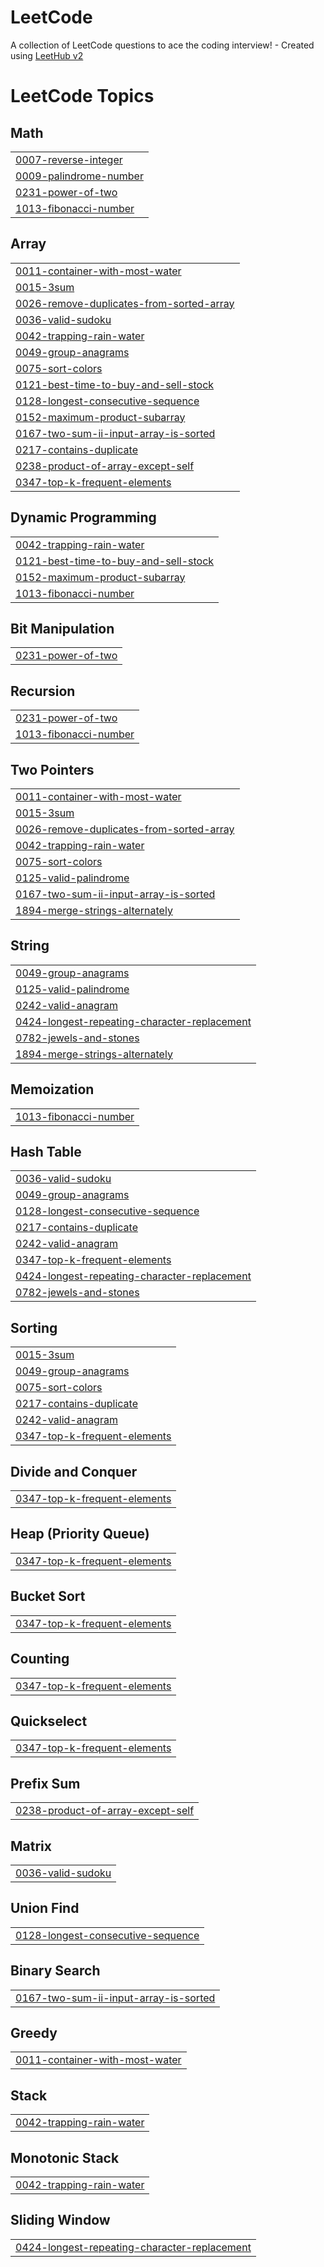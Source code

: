 # LeetCode
A collection of LeetCode questions to ace the coding interview! - Created using [LeetHub v2](https://github.com/arunbhardwaj/LeetHub-2.0)

<!---LeetCode Topics Start-->
# LeetCode Topics
## Math
|  |
| ------- |
| [0007-reverse-integer](https://github.com/joeNeham8/LeetCode/tree/master/0007-reverse-integer) |
| [0009-palindrome-number](https://github.com/joeNeham8/LeetCode/tree/master/0009-palindrome-number) |
| [0231-power-of-two](https://github.com/joeNeham8/LeetCode/tree/master/0231-power-of-two) |
| [1013-fibonacci-number](https://github.com/joeNeham8/LeetCode/tree/master/1013-fibonacci-number) |
## Array
|  |
| ------- |
| [0011-container-with-most-water](https://github.com/joeNeham8/LeetCode/tree/master/0011-container-with-most-water) |
| [0015-3sum](https://github.com/joeNeham8/LeetCode/tree/master/0015-3sum) |
| [0026-remove-duplicates-from-sorted-array](https://github.com/joeNeham8/LeetCode/tree/master/0026-remove-duplicates-from-sorted-array) |
| [0036-valid-sudoku](https://github.com/joeNeham8/LeetCode/tree/master/0036-valid-sudoku) |
| [0042-trapping-rain-water](https://github.com/joeNeham8/LeetCode/tree/master/0042-trapping-rain-water) |
| [0049-group-anagrams](https://github.com/joeNeham8/LeetCode/tree/master/0049-group-anagrams) |
| [0075-sort-colors](https://github.com/joeNeham8/LeetCode/tree/master/0075-sort-colors) |
| [0121-best-time-to-buy-and-sell-stock](https://github.com/joeNeham8/LeetCode/tree/master/0121-best-time-to-buy-and-sell-stock) |
| [0128-longest-consecutive-sequence](https://github.com/joeNeham8/LeetCode/tree/master/0128-longest-consecutive-sequence) |
| [0152-maximum-product-subarray](https://github.com/joeNeham8/LeetCode/tree/master/0152-maximum-product-subarray) |
| [0167-two-sum-ii-input-array-is-sorted](https://github.com/joeNeham8/LeetCode/tree/master/0167-two-sum-ii-input-array-is-sorted) |
| [0217-contains-duplicate](https://github.com/joeNeham8/LeetCode/tree/master/0217-contains-duplicate) |
| [0238-product-of-array-except-self](https://github.com/joeNeham8/LeetCode/tree/master/0238-product-of-array-except-self) |
| [0347-top-k-frequent-elements](https://github.com/joeNeham8/LeetCode/tree/master/0347-top-k-frequent-elements) |
## Dynamic Programming
|  |
| ------- |
| [0042-trapping-rain-water](https://github.com/joeNeham8/LeetCode/tree/master/0042-trapping-rain-water) |
| [0121-best-time-to-buy-and-sell-stock](https://github.com/joeNeham8/LeetCode/tree/master/0121-best-time-to-buy-and-sell-stock) |
| [0152-maximum-product-subarray](https://github.com/joeNeham8/LeetCode/tree/master/0152-maximum-product-subarray) |
| [1013-fibonacci-number](https://github.com/joeNeham8/LeetCode/tree/master/1013-fibonacci-number) |
## Bit Manipulation
|  |
| ------- |
| [0231-power-of-two](https://github.com/joeNeham8/LeetCode/tree/master/0231-power-of-two) |
## Recursion
|  |
| ------- |
| [0231-power-of-two](https://github.com/joeNeham8/LeetCode/tree/master/0231-power-of-two) |
| [1013-fibonacci-number](https://github.com/joeNeham8/LeetCode/tree/master/1013-fibonacci-number) |
## Two Pointers
|  |
| ------- |
| [0011-container-with-most-water](https://github.com/joeNeham8/LeetCode/tree/master/0011-container-with-most-water) |
| [0015-3sum](https://github.com/joeNeham8/LeetCode/tree/master/0015-3sum) |
| [0026-remove-duplicates-from-sorted-array](https://github.com/joeNeham8/LeetCode/tree/master/0026-remove-duplicates-from-sorted-array) |
| [0042-trapping-rain-water](https://github.com/joeNeham8/LeetCode/tree/master/0042-trapping-rain-water) |
| [0075-sort-colors](https://github.com/joeNeham8/LeetCode/tree/master/0075-sort-colors) |
| [0125-valid-palindrome](https://github.com/joeNeham8/LeetCode/tree/master/0125-valid-palindrome) |
| [0167-two-sum-ii-input-array-is-sorted](https://github.com/joeNeham8/LeetCode/tree/master/0167-two-sum-ii-input-array-is-sorted) |
| [1894-merge-strings-alternately](https://github.com/joeNeham8/LeetCode/tree/master/1894-merge-strings-alternately) |
## String
|  |
| ------- |
| [0049-group-anagrams](https://github.com/joeNeham8/LeetCode/tree/master/0049-group-anagrams) |
| [0125-valid-palindrome](https://github.com/joeNeham8/LeetCode/tree/master/0125-valid-palindrome) |
| [0242-valid-anagram](https://github.com/joeNeham8/LeetCode/tree/master/0242-valid-anagram) |
| [0424-longest-repeating-character-replacement](https://github.com/joeNeham8/LeetCode/tree/master/0424-longest-repeating-character-replacement) |
| [0782-jewels-and-stones](https://github.com/joeNeham8/LeetCode/tree/master/0782-jewels-and-stones) |
| [1894-merge-strings-alternately](https://github.com/joeNeham8/LeetCode/tree/master/1894-merge-strings-alternately) |
## Memoization
|  |
| ------- |
| [1013-fibonacci-number](https://github.com/joeNeham8/LeetCode/tree/master/1013-fibonacci-number) |
## Hash Table
|  |
| ------- |
| [0036-valid-sudoku](https://github.com/joeNeham8/LeetCode/tree/master/0036-valid-sudoku) |
| [0049-group-anagrams](https://github.com/joeNeham8/LeetCode/tree/master/0049-group-anagrams) |
| [0128-longest-consecutive-sequence](https://github.com/joeNeham8/LeetCode/tree/master/0128-longest-consecutive-sequence) |
| [0217-contains-duplicate](https://github.com/joeNeham8/LeetCode/tree/master/0217-contains-duplicate) |
| [0242-valid-anagram](https://github.com/joeNeham8/LeetCode/tree/master/0242-valid-anagram) |
| [0347-top-k-frequent-elements](https://github.com/joeNeham8/LeetCode/tree/master/0347-top-k-frequent-elements) |
| [0424-longest-repeating-character-replacement](https://github.com/joeNeham8/LeetCode/tree/master/0424-longest-repeating-character-replacement) |
| [0782-jewels-and-stones](https://github.com/joeNeham8/LeetCode/tree/master/0782-jewels-and-stones) |
## Sorting
|  |
| ------- |
| [0015-3sum](https://github.com/joeNeham8/LeetCode/tree/master/0015-3sum) |
| [0049-group-anagrams](https://github.com/joeNeham8/LeetCode/tree/master/0049-group-anagrams) |
| [0075-sort-colors](https://github.com/joeNeham8/LeetCode/tree/master/0075-sort-colors) |
| [0217-contains-duplicate](https://github.com/joeNeham8/LeetCode/tree/master/0217-contains-duplicate) |
| [0242-valid-anagram](https://github.com/joeNeham8/LeetCode/tree/master/0242-valid-anagram) |
| [0347-top-k-frequent-elements](https://github.com/joeNeham8/LeetCode/tree/master/0347-top-k-frequent-elements) |
## Divide and Conquer
|  |
| ------- |
| [0347-top-k-frequent-elements](https://github.com/joeNeham8/LeetCode/tree/master/0347-top-k-frequent-elements) |
## Heap (Priority Queue)
|  |
| ------- |
| [0347-top-k-frequent-elements](https://github.com/joeNeham8/LeetCode/tree/master/0347-top-k-frequent-elements) |
## Bucket Sort
|  |
| ------- |
| [0347-top-k-frequent-elements](https://github.com/joeNeham8/LeetCode/tree/master/0347-top-k-frequent-elements) |
## Counting
|  |
| ------- |
| [0347-top-k-frequent-elements](https://github.com/joeNeham8/LeetCode/tree/master/0347-top-k-frequent-elements) |
## Quickselect
|  |
| ------- |
| [0347-top-k-frequent-elements](https://github.com/joeNeham8/LeetCode/tree/master/0347-top-k-frequent-elements) |
## Prefix Sum
|  |
| ------- |
| [0238-product-of-array-except-self](https://github.com/joeNeham8/LeetCode/tree/master/0238-product-of-array-except-self) |
## Matrix
|  |
| ------- |
| [0036-valid-sudoku](https://github.com/joeNeham8/LeetCode/tree/master/0036-valid-sudoku) |
## Union Find
|  |
| ------- |
| [0128-longest-consecutive-sequence](https://github.com/joeNeham8/LeetCode/tree/master/0128-longest-consecutive-sequence) |
## Binary Search
|  |
| ------- |
| [0167-two-sum-ii-input-array-is-sorted](https://github.com/joeNeham8/LeetCode/tree/master/0167-two-sum-ii-input-array-is-sorted) |
## Greedy
|  |
| ------- |
| [0011-container-with-most-water](https://github.com/joeNeham8/LeetCode/tree/master/0011-container-with-most-water) |
## Stack
|  |
| ------- |
| [0042-trapping-rain-water](https://github.com/joeNeham8/LeetCode/tree/master/0042-trapping-rain-water) |
## Monotonic Stack
|  |
| ------- |
| [0042-trapping-rain-water](https://github.com/joeNeham8/LeetCode/tree/master/0042-trapping-rain-water) |
## Sliding Window
|  |
| ------- |
| [0424-longest-repeating-character-replacement](https://github.com/joeNeham8/LeetCode/tree/master/0424-longest-repeating-character-replacement) |
<!---LeetCode Topics End-->
